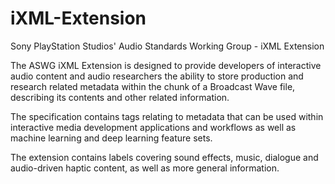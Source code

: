 # iXML-Extension
Sony PlayStation Studios' Audio Standards Working Group - iXML Extension

The ASWG iXML Extension is designed to provide developers of interactive audio content and audio researchers the ability to store production and research related metadata within the <BWFXML> chunk of a Broadcast Wave file, describing its contents and other related information.

The specification contains tags relating to metadata that can be used within interactive media development applications and workflows as well as machine learning and deep learning feature sets.

The extension contains labels covering sound effects, music, dialogue and audio-driven haptic content, as well as more general information.
